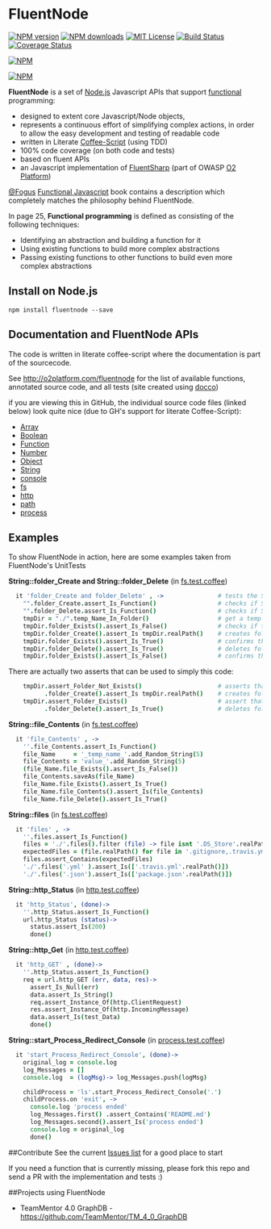 FluentNode &nbsp;&nbsp;&nbsp;
==========
[![NPM version][npm-version-image]][npm-url] [![NPM downloads][npm-downloads-image]][npm-url] [![MIT License][license-image]][license-url] [![Build Status][travis-image]][travis-url] [![Coverage Status][coveralls-img]][coveralls-url]

[![NPM](https://nodei.co/npm/fluentnode.png)](https://nodei.co/npm/fluentnode/)

[![NPM](https://nodei.co/npm-dl/fluentnode.png)](https://nodei.co/npm/fluentnode/)

**FluentNode** is a set of [Node.js](http://nodejs.org/) Javascript APIs that support [functional](https://en.wikipedia.org/wiki/Functional_programming) programming:

* designed to extent core Javascript/Node objects,
* represents a continuous effort of simplifying complex actions, in order to allow the easy
development and testing of readable code
* written in Literate [Coffee-Script](https://github.com/jashkenas/coffeescript) (using TDD)
* 100% code coverage (on both code and tests)
* based on fluent APIs
* an Javascript implementation of [FluentSharp](https://github.com/o2platform/FluentSharp) (part of OWASP [O2 Platform](http://blog.diniscruz.com/p/owasp-o2-platform.html))

[@Fogus](https://twitter.com/fogus) [Functional Javascript](http://functionaljavascript.com/) book contains a description which completely matches the philosophy behind FluentNode.

In page 25, **Functional programming** is defined as consisting of the following techniques:

* Identifying an abstraction and building a function for it
* Using existing functions to build more complex abstractions
* Passing existing functions to other functions to build even more complex abstractions



## Install on Node.js
```
npm install fluentnode --save
```

## Documentation and FluentNode APIs

The code is written in literate coffee-script where the documentation is part of the sourcecode.

See http://o2platform.com/fluentnode for the list of available functions, annotated source code, and all tests (site created using [docco](https://github.com/jashkenas/docco))

if you are viewing this in GitHub, the individual source code files (linked below) look quite nice (due to GH's support for literate Coffee-Script):

* [Array](src/Array.litcoffee)
* [Boolean](src/Boolean.litcoffee)
* [Function](src/Function.litcoffee)
* [Number](src/Number.litcoffee)
* [Object](src/Object.litcoffee)
* [String](src/String.litcoffee)
* [console](src/console.litcoffee)
* [fs](src/fs.litcoffee)
* [http](src/http.litcoffee)
* [path](src/path.litcoffee)
* [process](src/process.litcoffee)

## Examples

To show FluentNode in action, here are some examples taken from FluentNode's UnitTests

**String::folder_Create and String::folder_Delete** (in [fs.test.coffee](http://o2platform.com/fluentnode/fs.test.html))

```coffee
  it 'folder_Create and folder_Delete' , ->               # tests the String's folder_Create and folder_Delete methods
    "".folder_Create.assert_Is_Function()                 # checks if String::folder_Create exists
    "".folder_Delete.assert_Is_Function()                 # checks if String::folder_Delete exists
    tmpDir = "./".temp_Name_In_Folder()                   # get a temp folder name in the folder provided as string
    tmpDir.folder_Exists().assert_Is_False()              # checks if the folder exists (expects it to be false)
    tmpDir.folder_Create().assert_Is tmpDir.realPath()    # creates folder and confirms that the return value is the full path to the folder
    tmpDir.folder_Exists().assert_Is_True()               # confirms that folders exists
    tmpDir.folder_Delete().assert_Is_True()               # deletes folder (confirming OK result from delete action)
    tmpDir.folder_Exists().assert_Is_False()              # confirms that doesn't exists
```

There are actually two asserts that can be used to simply this code:

```coffee
    tmpDir.assert_Folder_Not_Exists()                     # asserts that folder doesn't exist
          .folder_Create().assert_Is tmpDir.realPath()    # creates folder and confirms that the return value is the full path to the folder
    tmpDir.assert_Folder_Exists()                         # assert that folders exists
          .folder_Delete().assert_Is_True()               # deletes folder (confirming OK result from delete action)
```

**String::file_Contents** (in [fs.test.coffee](http://o2platform.com/fluentnode/fs.test.html))

```coffee
  it 'file_Contents' , ->
    ''.file_Contents.assert_Is_Function()
    file_Name     = '_temp_name_'.add_Random_String(5)
    file_Contents = 'value_'.add_Random_String(5)
    (file_Name.file_Exists().assert_Is_False())
    file_Contents.saveAs(file_Name)
    file_Name.file_Exists().assert_Is_True()
    file_Name.file_Contents().assert_Is(file_Contents)
    file_Name.file_Delete().assert_Is_True()
```

**String::files** (in [fs.test.coffee](http://o2platform.com/fluentnode/fs.test.html))

```coffee
  it 'files' , ->
    ''.files.assert_Is_Function()
    files = './'.files().filter (file) -> file isnt '.DS_Store'.realPath()
    expectedFiles = (file.realPath() for file in '.gitignore,.travis.yml,LICENSE,README.md,package.json'.split(','))
    files.assert_Contains(expectedFiles)
    './'.files('.yml' ).assert_Is(['.travis.yml'.realPath()])
    './'.files('.json').assert_Is(['package.json'.realPath()])
```

**String::http_Status** (in [http.test.coffee](http://o2platform.com/fluentnode/http.test.html))

```coffee
  it 'http_Status', (done)->
    ''.http_Status.assert_Is_Function()
    url.http_Status (status)->
      status.assert_Is(200)
      done()
```

**String::http_Get** (in [http.test.coffee](http://o2platform.com/fluentnode/http.test.html))

```coffee
  it 'http_GET' , (done)->
    ''.http_Status.assert_Is_Function()
    req = url.http_GET (err, data, res)->
      assert_Is_Null(err)
      data.assert_Is_String()
      req.assert_Instance_Of(http.ClientRequest)
      res.assert_Instance_Of(http.IncomingMessage)
      data.assert_Is(test_Data)
      done()
```

**String::start_Process_Redirect_Console** (in [process.test.coffee](http://o2platform.com/fluentnode/process.test.html))

```coffee
  it 'start_Process_Redirect_Console', (done)->
    original_log = console.log
    log_Messages = []
    console.log  = (logMsg)-> log_Messages.push(logMsg)

    childProcess = 'ls'.start_Process_Redirect_Console('.')
    childProcess.on 'exit', ->
      console.log 'process ended'
      log_Messages.first() .assert_Contains('README.md')
      log_Messages.second().assert_Is('process ended')
      console.log = original_log
      done()
```

##Contribute
See the current [Issues list](https://github.com/o2platform/fluentnode/issues) for a good place to start

If you need a function that is currently missing, please fork this repo and send a PR with the implementation and tests :)

##Projects using FluentNode
* TeamMentor 4.0 GraphDB - https://github.com/TeamMentor/TM_4_0_GraphDB


[license-image]: http://img.shields.io/badge/Apache-MIT-blue.svg?style=flat
[license-url]: LICENSE

[npm-url]: https://npmjs.org/package/fluentnode
[npm-version-image]: http://img.shields.io/npm/v/fluentnode.svg?style=flat
[npm-downloads-image]: http://img.shields.io/npm/dm/fluentnode.svg?style=flat

[travis-url]: http://travis-ci.org/o2platform/fluentnode
[travis-image]: https://travis-ci.org/o2platform/fluentnode.svg?branch=master

[coveralls-url]: https://coveralls.io/r/o2platform/fluentnode?branch=master
[coveralls-img]: https://coveralls.io/repos/o2platform/fluentnode/badge.png

